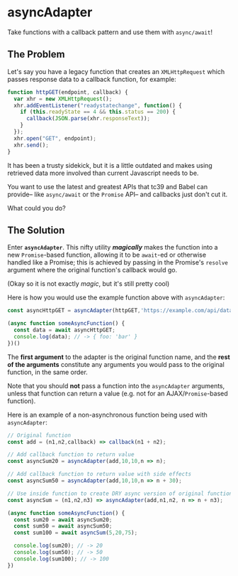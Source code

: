 # asyncAdapter

Take functions with a callback pattern and use them with `async/await`!

## The Problem

Let's say you have a legacy function that creates an `XMLHttpRequest` which passes response data to a callback function, for example:

```javascript
function httpGET(endpoint, callback) {
  var xhr = new XMLHttpRequest();
  xhr.addEventListener("readystatechange", function() {
    if (this.readyState == 4 && this.status == 200) {
      callback(JSON.parse(xhr.responseText));
    }
  });
  xhr.open("GET", endpoint);
  xhr.send();
}
```

It has been a trusty sidekick, but it is a little outdated and makes using retrieved data more involved than current Javascript needs to be.

You want to use the latest and greatest APIs that tc39 and Babel can provide– like `async/await` or the `Promise` API– and callbacks just don't cut it.

What could you do?

## The Solution

Enter **`asyncAdapter`**. This nifty utility **_magically_** makes the function into a new `Promise`-based function, allowing it to be `await`-ed or otherwise handled like a Promise; this is achieved by passing in the Promise's `resolve` argument where the original function's callback would go.

(Okay so it is not exactly *magic*, but it's still pretty cool)

Here is how you would use the example function above with `asyncAdapter`:

```javascript
const asyncHttpGET = asyncAdapter(httpGET,'https://example.com/api/data');

(async function someAsyncFunction() {
  const data = await asyncHttpGET;
  console.log(data); // -> { foo: 'bar' }
})()
```

The **first argument** to the adapter is the original function name, and the **rest of the arguments** constitute any arguments you would pass to the original function, in the same order.

Note that you should **not** pass a function into the `asyncAdapter` arguments, unless that function can return a value (e.g. not for an AJAX/`Promise`-based function).

Here is an example of a non-asynchronous function being used with `asyncAdapter`:

```javascript
// Original function
const add = (n1,n2,callback) => callback(n1 + n2);

// Add callback function to return value
const asyncSum20 = asyncAdapter(add,10,10,n => n);

// Add callback function to return value with side effects
const asyncSum50 = asyncAdapter(add,10,10,n => n + 30);

// Use inside function to create DRY async version of original function
const asyncSum = (n1,n2,n3) => asyncAdapter(add,n1,n2, n => n + n3);

(async function someAsyncFunction() {
  const sum20 = await asyncSum20;
  const sum50 = await asyncSum50;
  const sum100 = await asyncSum(5,20,75);

  console.log(sum20); // -> 20
  console.log(sum50); // -> 50
  console.log(sum100); // -> 100
})
```

<!--

```javascript
const asyncAdapter = (fn, ...args) => {
  /**
    * Return the `Promise`.
    * This is what makes the function work with
    * `async`/`await`.
    */
  return new Promise((resolve, reject) => {

    /**
      * If no parameters are provided for `fn`, fill
      * in the `args` array with `null` values.
      *
      * This allows the adapter to still create a
      * working `Promise` even if required parameters 
      * are not filled.
      */
    const safeArgs = args.length > 0 ? 
      args : fn.length === 1 ? 
        new Array(fn.length).fill(null) : 
        new Array(fn.length - 1).fill(null);
    try {
      /**
        * If the function's parameter count is greater than 1
        * and does not equal the length of `safeArgs`, call
        * `fn` and pass in the Promise resolver as the callback.
        */
      if (fn.length > 1 && fn.length !== safeArgs.length) {
        fn(...safeArgs, resolve);
      } else {
      	/**
          * Else, wrap `fn` in a resolver.
          * This only works if `fn` uses `return` to produce a workable value.
          */
        resolve(fn(...safeArgs));
      }
    }
    catch (e) {
      /**
        * Any errors in trying to resolve the `Promise` with `fn` get sent here
        * and used to reject the `Promise`.
        */
      reject(new Error(e));
    }
  });
};
```

-->